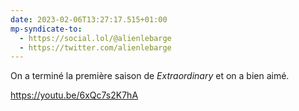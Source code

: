 ```yaml
---
date: 2023-02-06T13:27:17.515+01:00
mp-syndicate-to:
  - https://social.lol/@alienlebarge
  - https://twitter.com/alienlebarge
---
```

On a terminé la première saison de _Extraordinary_ et on a bien aimé.

https://youtu.be/6xQc7s2K7hA
